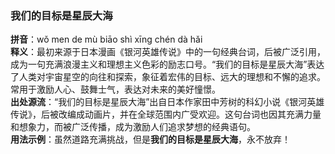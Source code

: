 <!-- 作者 Gemini 2.0 Flash Thinking Experimental 2025/02/22 -->  
### 我们的目标是星辰大海  
**拼音**：wǒ men de mù biāo shì xīng chén dà hǎi    
**释义**：最初来源于日本漫画《银河英雄传说》中的一句经典台词，后被广泛引用，成为一句充满浪漫主义和理想主义色彩的励志口号。“我们的目标是星辰大海”表达了人类对宇宙星空的向往和探索，象征着宏伟的目标、远大的理想和不懈的追求。常用于激励人心、鼓舞士气，表达对未来的美好憧憬。    
**出处源流**：“我们的目标是星辰大海”出自日本作家田中芳树的科幻小说《银河英雄传说》，后被改编成动画片，并在全球范围内广受欢迎。这句台词也因其充满力量和想象力，而被广泛传播，成为激励人们追求梦想的经典语句。    
**用法示例**：虽然道路充满挑战，但是**我们的目标是星辰大海**，永不放弃！  
